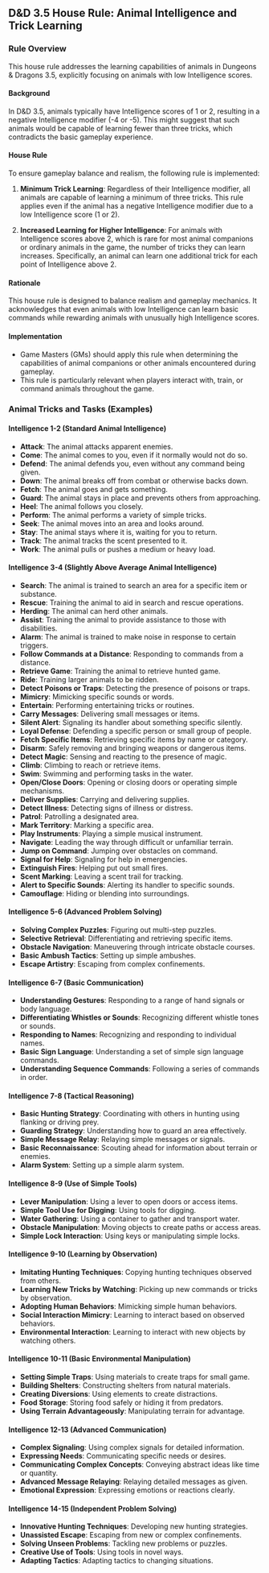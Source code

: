 
## D&D 3.5 House Rule: Animal Intelligence and Trick Learning

### Rule Overview

This house rule addresses the learning capabilities of animals in Dungeons & Dragons 3.5, explicitly focusing on animals with low Intelligence scores.

#### Background

In D&D 3.5, animals typically have Intelligence scores of 1 or 2, resulting in a negative Intelligence modifier (-4 or -5). This might suggest that such animals would be capable of learning fewer than three tricks, which contradicts the basic gameplay experience.

#### House Rule

To ensure gameplay balance and realism, the following rule is implemented:

1. **Minimum Trick Learning**: Regardless of their Intelligence modifier, all animals are capable of learning a minimum of three tricks. This rule applies even if the animal has a negative Intelligence modifier due to a low Intelligence score (1 or 2).

2. **Increased Learning for Higher Intelligence**: For animals with Intelligence scores above 2, which is rare for most animal companions or ordinary animals in the game, the number of tricks they can learn increases. Specifically, an animal can learn one additional trick for each point of Intelligence above 2.

#### Rationale

This house rule is designed to balance realism and gameplay mechanics. It acknowledges that even animals with low Intelligence can learn basic commands while rewarding animals with unusually high Intelligence scores.

#### Implementation

- Game Masters (GMs) should apply this rule when determining the capabilities of animal companions or other animals encountered during gameplay.
- This rule is particularly relevant when players interact with, train, or command animals throughout the game.

### Animal Tricks and Tasks (Examples)

#### Intelligence 1-2 (Standard Animal Intelligence)
- **Attack**: The animal attacks apparent enemies.
- **Come**: The animal comes to you, even if it normally would not do so.
- **Defend**: The animal defends you, even without any command being given.
- **Down**: The animal breaks off from combat or otherwise backs down.
- **Fetch**: The animal goes and gets something.
- **Guard**: The animal stays in place and prevents others from approaching.
- **Heel**: The animal follows you closely.
- **Perform**: The animal performs a variety of simple tricks.
- **Seek**: The animal moves into an area and looks around.
- **Stay**: The animal stays where it is, waiting for you to return.
- **Track**: The animal tracks the scent presented to it.
- **Work**: The animal pulls or pushes a medium or heavy load.

#### Intelligence 3-4 (Slightly Above Average Animal Intelligence)
- **Search**: The animal is trained to search an area for a specific item or substance.
- **Rescue**: Training the animal to aid in search and rescue operations.
- **Herding**: The animal can herd other animals.
- **Assist**: Training the animal to provide assistance to those with disabilities.
- **Alarm**: The animal is trained to make noise in response to certain triggers.
- **Follow Commands at a Distance**: Responding to commands from a distance.
- **Retrieve Game**: Training the animal to retrieve hunted game.
- **Ride**: Training larger animals to be ridden.
- **Detect Poisons or Traps**: Detecting the presence of poisons or traps.
- **Mimicry**: Mimicking specific sounds or words.
- **Entertain**: Performing entertaining tricks or routines.
- **Carry Messages**: Delivering small messages or items.
- **Silent Alert**: Signaling its handler about something specific silently.
- **Loyal Defense**: Defending a specific person or small group of people.
- **Fetch Specific Items**: Retrieving specific items by name or category.
- **Disarm**: Safely removing and bringing weapons or dangerous items.
- **Detect Magic**: Sensing and reacting to the presence of magic.
- **Climb**: Climbing to reach or retrieve items.
- **Swim**: Swimming and performing tasks in the water.
- **Open/Close Doors**: Opening or closing doors or operating simple mechanisms.
- **Deliver Supplies**: Carrying and delivering supplies.
- **Detect Illness**: Detecting signs of illness or distress.
- **Patrol**: Patrolling a designated area.
- **Mark Territory**: Marking a specific area.
- **Play Instruments**: Playing a simple musical instrument.
- **Navigate**: Leading the way through difficult or unfamiliar terrain.
- **Jump on Command**: Jumping over obstacles on command.
- **Signal for Help**: Signaling for help in emergencies.
- **Extinguish Fires**: Helping put out small fires.
- **Scent Marking**: Leaving a scent trail for tracking.
- **Alert to Specific Sounds**: Alerting its handler to specific sounds.
- **Camouflage**: Hiding or blending into surroundings.

#### Intelligence 5-6 (Advanced Problem Solving)
- **Solving Complex Puzzles**: Figuring out multi-step puzzles.
- **Selective Retrieval**: Differentiating and retrieving specific items.
- **Obstacle Navigation**: Maneuvering through intricate obstacle courses.
- **Basic Ambush Tactics**: Setting up simple ambushes.
- **Escape Artistry**: Escaping from complex confinements.

#### Intelligence 6-7 (Basic Communication)
- **Understanding Gestures**: Responding to a range of hand signals or body language.
- **Differentiating Whistles or Sounds**: Recognizing different whistle tones or sounds.
- **Responding to Names**: Recognizing and responding to individual names.
- **Basic Sign Language**: Understanding a set of simple sign language commands.
- **Understanding Sequence Commands**: Following a series of commands in order.

#### Intelligence 7-8 (Tactical Reasoning)
- **Basic Hunting Strategy**: Coordinating with others in hunting using flanking or driving prey.
- **Guarding Strategy**: Understanding how to guard an area effectively.
- **Simple Message Relay**: Relaying simple messages or signals.
- **Basic Reconnaissance**: Scouting ahead for information about terrain or enemies.
- **Alarm System**: Setting up a simple alarm system.

#### Intelligence 8-9 (Use of Simple Tools)
- **Lever Manipulation**: Using a lever to open doors or access items.
- **Simple Tool Use for Digging**: Using tools for digging.
- **Water Gathering**: Using a container to gather and transport water.
- **Obstacle Manipulation**: Moving objects to create paths or access areas.
- **Simple Lock Interaction**: Using keys or manipulating simple locks.

#### Intelligence 9-10 (Learning by Observation)
- **Imitating Hunting Techniques**: Copying hunting techniques observed from others.
- **Learning New Tricks by Watching**: Picking up new commands or tricks by observation.
- **Adopting Human Behaviors**: Mimicking simple human behaviors.
- **Social Interaction Mimicry**: Learning to interact based on observed behaviors.
- **Environmental Interaction**: Learning to interact with new objects by watching others.

#### Intelligence 10-11 (Basic Environmental Manipulation)
- **Setting Simple Traps**: Using materials to create traps for small game.
- **Building Shelters**: Constructing shelters from natural materials.
- **Creating Diversions**: Using elements to create distractions.
- **Food Storage**: Storing food safely or hiding it from predators.
- **Using Terrain Advantageously**: Manipulating terrain for advantage.

#### Intelligence 12-13 (Advanced Communication)
- **Complex Signaling**: Using complex signals for detailed information.
- **Expressing Needs**: Communicating specific needs or desires.
- **Communicating Complex Concepts**: Conveying abstract ideas like time or quantity.
- **Advanced Message Relaying**: Relaying detailed messages as given.
- **Emotional Expression**: Expressing emotions or reactions clearly.

#### Intelligence 14-15 (Independent Problem Solving)
- **Innovative Hunting Techniques**: Developing new hunting strategies.
- **Unassisted Escape**: Escaping from new or complex confinements.
- **Solving Unseen Problems**: Tackling new problems or puzzles.
- **Creative Use of Tools**: Using tools in novel ways.
- **Adapting Tactics**: Adapting tactics to changing situations.
